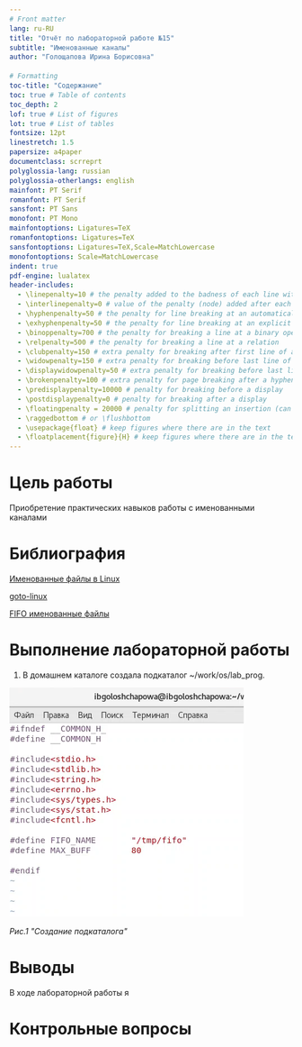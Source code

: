 ```yaml
---
# Front matter
lang: ru-RU
title: "Отчёт по лабораторной работе №15"
subtitle: "Именованные каналы"
author: "Голощапова Ирина Борисовна"

# Formatting
toc-title: "Содержание"
toc: true # Table of contents
toc_depth: 2
lof: true # List of figures
lot: true # List of tables
fontsize: 12pt
linestretch: 1.5
papersize: a4paper
documentclass: scrreprt
polyglossia-lang: russian
polyglossia-otherlangs: english
mainfont: PT Serif
romanfont: PT Serif
sansfont: PT Sans
monofont: PT Mono
mainfontoptions: Ligatures=TeX
romanfontoptions: Ligatures=TeX
sansfontoptions: Ligatures=TeX,Scale=MatchLowercase
monofontoptions: Scale=MatchLowercase
indent: true
pdf-engine: lualatex
header-includes:
  - \linepenalty=10 # the penalty added to the badness of each line within a paragraph (no associated penalty node) Increasing the value makes tex try to have fewer lines in the paragraph.
  - \interlinepenalty=0 # value of the penalty (node) added after each line of a paragraph.
  - \hyphenpenalty=50 # the penalty for line breaking at an automatically inserted hyphen
  - \exhyphenpenalty=50 # the penalty for line breaking at an explicit hyphen
  - \binoppenalty=700 # the penalty for breaking a line at a binary operator
  - \relpenalty=500 # the penalty for breaking a line at a relation
  - \clubpenalty=150 # extra penalty for breaking after first line of a paragraph
  - \widowpenalty=150 # extra penalty for breaking before last line of a paragraph
  - \displaywidowpenalty=50 # extra penalty for breaking before last line before a display math
  - \brokenpenalty=100 # extra penalty for page breaking after a hyphenated line
  - \predisplaypenalty=10000 # penalty for breaking before a display
  - \postdisplaypenalty=0 # penalty for breaking after a display
  - \floatingpenalty = 20000 # penalty for splitting an insertion (can only be split footnote in standard LaTeX)
  - \raggedbottom # or \flushbottom
  - \usepackage{float} # keep figures where there are in the text
  - \floatplacement{figure}{H} # keep figures where there are in the text
---
```


# Цель работы

Приобретение практических навыков работы с именованными каналами


# Библиография
[Именованные файлы в Linux](https://losst.ru/tipy-fajlov-v-linux)


[goto-linux](https://goto-linux.com/2019/11/6/определение-типов-фаилов-в-linux/)


[FIFO именованные файлы](https://www.opennet.ru/docs/RUS/linux_parallel/node17.html)


# Выполнение лабораторной работы



1. В домашнем каталоге создала подкаталог ~/work/os/lab_prog.


![Создание подкаталога](screen/1.png)

*Рис.1 "Создание подкаталога"*





# Выводы

В ходе лабораторной работы я 


# Контрольные вопросы

